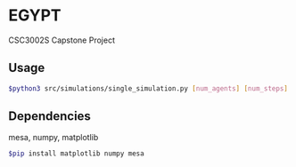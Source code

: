 # EGYPT
CSC3002S Capstone Project

## Usage
```Bash 
$python3 src/simulations/single_simulation.py [num_agents] [num_steps] [grid_width] [grid_height]
```

## Dependencies
mesa, numpy, matplotlib
```bash
$pip install matplotlib numpy mesa
```